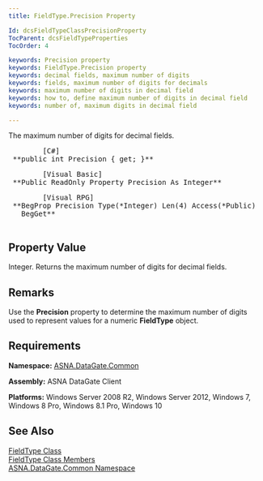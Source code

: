 ```yaml
---
title: FieldType.Precision Property

Id: dcsFieldTypeClassPrecisionProperty
TocParent: dcsFieldTypeProperties
TocOrder: 4

keywords: Precision property
keywords: FieldType.Precision property
keywords: decimal fields, maximum number of digits
keywords: fields, maximum number of digits for decimals
keywords: maximum number of digits in decimal field
keywords: how to, define maximum number of digits in decimal field
keywords: number of, maximum digits in decimal field

---
```


The maximum number of digits for decimal fields. 
<pre class="prettyprint">        <span class="lang">[C#]</span>
 **public int Precision { get; }**  </pre>
<pre class="prettyprint">        <span class="lang">[Visual Basic] </span>
 **Public ReadOnly Property Precision As Integer**  </pre>
<pre class="prettyprint">
        <span class="lang">[Visual RPG]</span>
 **BegProp Precision Type(*Integer) Len(4) Access(*Public)<br />   BegGet** 
      </pre>

## Property Value

Integer. Returns the maximum number of digits for decimal fields.
## Remarks

Use the **Precision** property to determine the maximum number of digits used to represent values for a numeric **FieldType** object. 
## Requirements

**Namespace:** [ASNA.DataGate.Common](datagate-common-namespace.html)

<span> **Assembly:** ASNA DataGate Client</span> 

**Platforms:** Windows Server 2008 R2, Windows Server 2012, Windows 7, Windows 8 Pro, Windows 8.1 Pro, Windows 10
## See Also


[FieldType Class](field-type-class.html)
      <br />
[FieldType Class Members](field-type-members.html)
      <br />
[ASNA.DataGate.Common Namespace](datagate-common-namespace.html)

